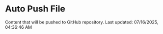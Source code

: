 # Auto Push File

Content that will be pushed to GitHub repository.
Last updated: 07/16/2025, 04:36:46 AM
